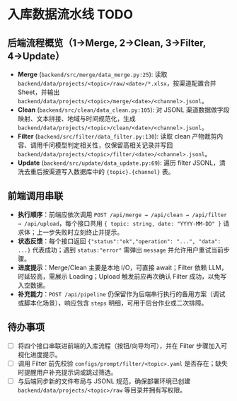 # 入库数据流水线 TODO

## 后端流程概览（1→Merge, 2→Clean, 3→Filter, 4→Update）
- **Merge** (`backend/src/merge/data_merge.py:25`): 读取 `backend/data/projects/<topic>/raw/<date>/*.xlsx`，按渠道配置合并 Sheet，并输出 `backend/data/projects/<topic>/merge/<date>/<channel>.jsonl`。
- **Clean** (`backend/src/clean/data_clean.py:105`): 对 JSONL 渠道数据做字段映射、文本拼接、地域与时间规范化，生成 `backend/data/projects/<topic>/clean/<date>/<channel>.jsonl`。
- **Filter** (`backend/src/filter/data_filter.py:130`): 读取 clean 产物裁剪内容、调用千问模型判定相关性，仅保留高相关记录并写回 `backend/data/projects/<topic>/filter/<date>/<channel>.jsonl`。
- **Update** (`backend/src/update/data_update.py:69`): 遍历 filter JSONL，清洗去重后按渠道写入数据库中的 `{topic}.{channel}` 表。

## 前端调用串联
- **执行顺序**：前端应依次调用 `POST /api/merge → /api/clean → /api/filter → /api/upload`，每个接口共用 `{ topic: string, date: "YYYY-MM-DD" }` 请求体；上一步失败时立刻终止并提示。
- **状态反馈**：每个接口返回 `{"status":"ok","operation": "...", "data": ...}` 代表成功；遇到 `status:"error"` 需弹出 `message` 并允许用户重试当前步骤。
- **进度提示**：Merge/Clean 主要是本地 I/O，可直接 await；Filter 依赖 LLM，时延较高，需展示 Loading；Upload 触发前应再次确认 Filter 成功，以免写入空数据。
- **补充能力**：`POST /api/pipeline` 仍保留作为后端串行执行的备用方案（调试或脚本化场景），响应包含 `steps` 明细，可用于后台作业或二次排障。

## 待办事项
- [ ] 将四个接口串联进前端的入库流程（按钮/向导均可），并在 Filter 步骤加入可视化进度提示。
- [ ] 调用 Filter 前先校验 `configs/prompt/filter/<topic>.yaml` 是否存在；缺失时提醒用户补充提示词或跳过筛选。
- [ ] 与后端同步新的文件布局与 JSONL 规范，确保部署环境已创建 `backend/data/projects/<topic>/raw` 等目录并拥有写权限。
